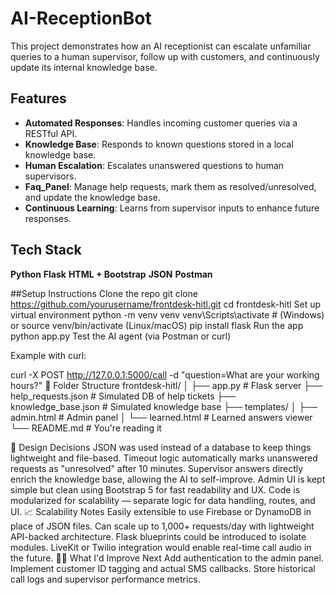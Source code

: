 # AI-ReceptionBot

This project demonstrates how an AI receptionist can escalate unfamiliar queries to a human supervisor, follow up with customers, and continuously update its internal knowledge base.

## Features
- **Automated Responses**: Handles incoming customer queries via a RESTful API.
- **Knowledge Base**: Responds to known questions stored in a local knowledge base.
- **Human Escalation**: Escalates unanswered questions to human supervisors.
- **Faq_Panel**: Manage help requests, mark them as resolved/unresolved, and update the knowledge base.
- **Continuous Learning**: Learns from supervisor inputs to enhance future responses.

## Tech Stack
**Python**
**Flask**
**HTML + Bootstrap**
**JSON**
**Postman**

##Setup Instructions
Clone the repo
git clone https://github.com/yourusername/frontdesk-hitl.git
cd frontdesk-hitl
Set up virtual environment
python -m venv venv
venv\Scripts\activate  # (Windows) or source venv/bin/activate (Linux/macOS)
pip install flask
Run the app
 python app.py
Test the AI agent (via Postman or curl)

Example with curl:

curl -X POST http://127.0.0.1:5000/call -d "question=What are your working hours?"
📂 Folder Structure
frontdesk-hitl/
│
├── app.py                 # Flask server
├── help_requests.json     # Simulated DB of help tickets
├── knowledge_base.json    # Simulated knowledge base
├── templates/
│   ├── admin.html         # Admin panel
│   └── learned.html       # Learned answers viewer
└── README.md              # You're reading it

🧠 Design Decisions
JSON was used instead of a database to keep things lightweight and file-based.
Timeout logic automatically marks unanswered requests as "unresolved" after 10 minutes.
Supervisor answers directly enrich the knowledge base, allowing the AI to self-improve.
Admin UI is kept simple but clean using Bootstrap 5 for fast readability and UX.
Code is modularized for scalability — separate logic for data handling, routes, and UI.
📈 Scalability Notes
Easily extensible to use Firebase or DynamoDB in place of JSON files.
Can scale up to 1,000+ requests/day with lightweight API-backed architecture.
Flask blueprints could be introduced to isolate modules.
LiveKit or Twilio integration would enable real-time call audio in the future.
🙋‍♂️ What I'd Improve Next
Add authentication to the admin panel.
Implement customer ID tagging and actual SMS callbacks.
Store historical call logs and supervisor performance metrics.
